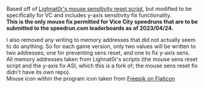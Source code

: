 Based off of [Lighnat0r's mouse sensitivity reset script](https://github.com/Lighnat0r-pers/Files/blob/master/GTA%20VC%20No%20Mouse%20Sensitivity%20Reset.zip), but modified to be specifically for VC and includes y-axis sensitivity fix functionality.  
**This is the only mouse fix permitted for Vice City speedruns that are to be submitted to the speedrun.com leaderboards as of 2023/04/24.**  

I also removed any writing to memory addresses that did not actually seem to do anything. So for each game version, only two values will be written to two addresses; one for preventing sens reset, and one to fix y-axis sens.  
All memory addresses taken from Lighnat0r's scripts (the mouse sens reset script and the y-axis fix ASI, which this is a fork of; the mouse sens reset fix didn't have its own repo).  
Mouse icon within the program icon taken from [Freepik on Flaticon](https://www.flaticon.com/free-icons/mouse)